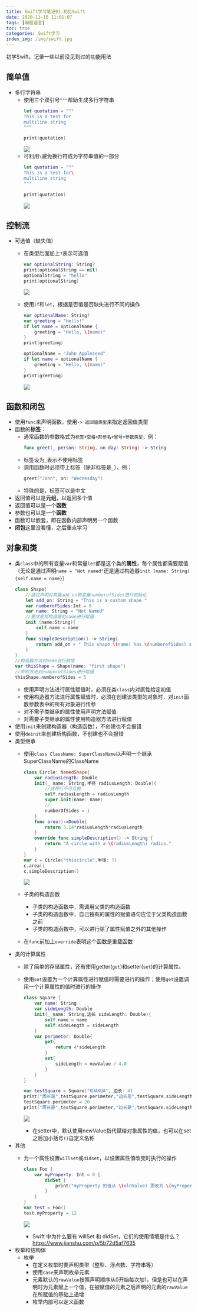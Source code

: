 ```yaml
---
title: Swift学习笔记01-初见Swift
date: 2020-11-10 11:01:07
tags: [编程语言]
toc: true
categories: Swift学习
index_img: /img/swift.jpg
---
```

初学Swift，记录一些以前没见到过的功能用法
<!--more-->
## 简单值
- 多行字符串
  - 使用三个双引号``"""``帮助生成多行字符串
    ```swift
    let quotation = """
    This is a test for
    multiline string
    """

    print(quotation)
    ```
    ![](Swift学习笔记01-初见/2020-11-13-07-50-15.png)
  - 可利用``\``避免换行符成为字符串值的一部分
    ```swift
    let quotation = """
    This is a test for\
    multiline string
    """

    print(quotation)
    ```
    ![](Swift学习笔记01-初见/2020-11-13-07-50-51.png)

## 控制流
- 可选值（缺失值）
  - 在类型后面加上``?``表示可选值
    ```swift
    var optionalString: String?
    print(optionalString == nil)
    optionalString = "hello"
    print(optionalString)
    ```
    ![](Swift学习笔记01-初见/2020-11-13-10-52-17.png)

  - 使用``if``和``let``，根据是否值是否缺失进行不同的操作
    ```swift
    var optionalName: String?
    var greeting = "Hello!"
    if let name = optionalName {
        greeting = "Hello, \(name)"
    }
    print(greeting)

    optionalName = "John Appleseed"
    if let name = optionalName {
        greeting = "Hello, \(name)"
    }
    print(greeting)
    ```
    ![](Swift学习笔记01-初见/2020-11-13-16-28-01.png)

## 函数和闭包
- 使用`func`来声明函数，使用`-> 返回值类型`来指定返回值类型
- 函数的**标签**：
  - 通常函数的参数格式为``标签+空格+形参名+冒号+参数类型``，例：
    ```swift
    func greet(_ person: String, on day: String) -> String 
    ```
  - 标签设为``_``表示不使用标签
  - 调用函数时必须带上标签（除非标签是``_``），例：
    ```swift
    greet("John", on: "Wednesday")
    ```
  - 特殊的是，标签可以是中文
- 返回值可以是**元组**，以返回多个值
- 返回值可以是一个**函数**
- 参数也可以是一个**函数**
- 函数可以嵌套，即在函数内部声明另一个函数
- **闭包**这里没看懂，之后重点学习
## 对象和类
- 类``class``中的所有变量``var``和常量``let``都是这个类的**属性**，每个属性都需要赋值（无论是通过声明``name = "Not named"``还是通过构造器``init (name: String) {self.name = name}``）
  ```swift
  class Shape{
      //通过声明对常量add_on和变量numberofSides进行初始化
      let add_on: String = "This is a custom shape."
      var numberofSides:Int = 0
      var name: String = "Not Named"
      //要求使用构造器对name进行赋值
      init (name:String){
          self.name = name
      }
      func simpleDescription() -> String{
          return add_on + " This shape \(name) has \(numberofSides) sides."
      }
  }
  //构造器方法对name进行赋值
  var thisShape = Shape(name: "first shape")
  //声明方法对numberofSides进行赋值
  thisShape.numberofSides = 5
  ```
  - 使用声明方法进行属性赋值时，必须在类``class``内对属性给定初值
  - 使用构造器方法进行属性赋值时，必须在创建该类型的对象时，对``init``函数参数表中的所有对象进行传参
  - 对不需子类继承的属性使用声明方法赋值
  - 对需要子类继承的属性使用构造器方法进行赋值
- 使用``init``来创建构造器（构造函数），不创建也不会报错
- 使用``deinit``来创建析构函数，不创建也不会报错
- 类型继承
  - 使用``class ClassName: SuperClassName``以声明一个继承SuperClassName的ClassName
    ```swift
    class Circle: NamedShape{
        var radiusLength: Double
        init(_ name: String,半径 radiusLength: Double){
            //这两行不可互换
            self.radiusLength = radiusLength
            super.init(name: name)
            //
            numberOfSides = 1
        }
        func area()->Double{
            return 3.14*radiusLength*radiusLength
        }
        override func simpleDescription() -> String {
            return "A circle with a \(radiusLength) radius."
        }
    }
    var c = Circle("thiscircle",半径: 7)
    c.area()
    c.simpleDescription()
    ```
    ![](Swift学习笔记01-初见/2020-11-16-17-55-59.png)

  - 子类的构造函数
    - 子类的构造函数中，需调用父类的构造函数
    - 子类的构造函数中，自己独有的属性的赋值语句应位于父类构造函数之前
    - 子类的构造函数中，可以进行除了属性赋值之外的其他操作
  - 在``func``前加上``override``表明这个函数是重载函数

<div id="computedProperty"> </div>

- 类的计算属性
  - 除了简单的存储属性，还有使用getter(``get``)和setter(``set``)的计算属性。
  - 使用``set``设置为一个计算属性进行赋值时需要进行的操作；使用``get``设置调用一个计算属性的值时进行的操作
    ```swift
    class Square {
        var name: String
        var sideLength: Double
        init(_ name: String,边长 sideLength: Double){
            self.name = name
            self.sideLength = sideLength
        }
        var perimeter: Double{
            get{
                return 4*sideLength
            }
            set{
                sideLength = newValue / 4.0
            }
        }
    }

    var testSquare = Square("KUAKUA", 边长: 4)
    print("周长是",testSquare.perimeter,"边长是",testSquare.sideLength)
    testSquare.perimeter = 20
    print("周长是",testSquare.perimeter,"边长是",testSquare.sideLength)
    ```
    ![](Swift学习笔记01-初见/2020-11-16-18-54-45.png)

    - 在setter中，默认使用newValue指代赋给对象属性的值，也可以在set之后加小括号``()``自定义名称
- 其他
  - 为一个属性设置``willset``或``didset``，以设置属性值改变时执行的操作
    ```swift
    class Foo {
        var myProperty: Int = 0 {
            didSet {
                print("myProperty 的值从 \(oldValue) 更改为 \(myProperty)")
            }
        }
    }
    var test = Foo()
    test.myProperty = 12
    ```
    ![](Swift学习笔记01-初见/2020-11-17-10-49-36.png)
    
    - Swift 中为什么要有 willSet 和 didSet，它们的使用情境是什么？ https://www.jianshu.com/p/5b72d5af7635
- 枚举和结构体
  - 枚举
    - 在定义枚举时要声明类型（整型、浮点数、字符串等）
    - 使用``case``来声明枚举元素
    - 元素默认的``rawValue``按照声明顺序从0开始每次加1，但是也可以在声明时为元素赋上一个值，在被赋值的元素之后声明的元素的``rawValue``在所赋值的基础上递增
    - 枚举内部可以定义函数

 